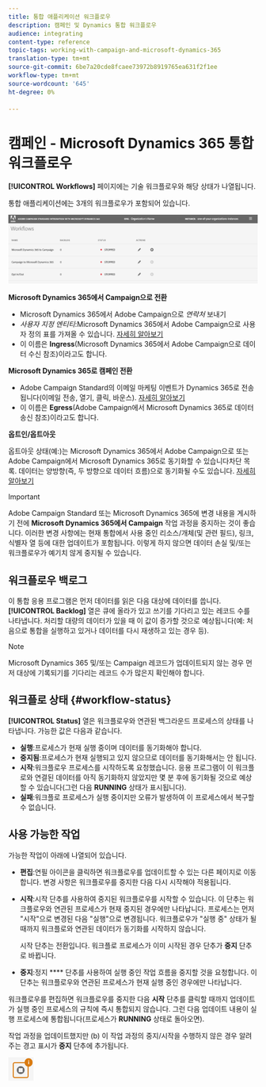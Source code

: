 ```yaml
---
title: 통합 애플리케이션 워크플로우
description: 캠페인 및 Dynamics 통합 워크플로우
audience: integrating
content-type: reference
topic-tags: working-with-campaign-and-microsoft-dynamics-365
translation-type: tm+mt
source-git-commit: 6be7a20cde8fcaee73972b8919765ea631f2f1ee
workflow-type: tm+mt
source-wordcount: '645'
ht-degree: 0%

---
```



# 캠페인 - Microsoft Dynamics 365 통합 워크플로우

**[!UICONTROL Workflows]** 페이지에는 기술 워크플로우와 해당 상태가 나열됩니다.

통합 애플리케이션에는 3개의 워크플로우가 포함되어 있습니다.

![](assets/d365-to-acs-ui-page-workflows.png)

**Microsoft Dynamics 365에서 Campaign으로 전환**
* Microsoft Dynamics 365에서 Adobe Campaign으로 *연락처* 보내기
* *사용자 지정 엔티티*:Microsoft Dynamics 365에서 Adobe Campaign으로 사용자 정의 표를 가져올 수 있습니다. [자세히 알아보기](../../integrating/using/d365-acs-using-the-integration.md#data-flows)
* 이 이름은 **Ingress**(Microsoft Dynamics 365에서 Adobe Campaign으로 데이터 수신 참조)이라고도 합니다.

**Microsoft Dynamics 365로 캠페인 전환**
* Adobe Campaign Standard의 이메일 마케팅 이벤트가 Dynamics 365로 전송됩니다(이메일 전송, 열기, 클릭, 바운스). [자세히 알아보기](../../integrating/using/d365-acs-using-the-integration.md#email-marketing-event-flow)
* 이 이름은 **Egress**(Adobe Campaign에서 Microsoft Dynamics 365로 데이터 송신 참조)이라고도 합니다.

**옵트인/옵트아웃**

옵트아웃 상태(예:)는 Microsoft Dynamics 365에서 Adobe Campaign으로 또는 Adobe Campaign에서 Microsoft Dynamics 365로 동기화할 수 있습니다차단 목록. 데이터는 양방향(즉, 두 방향으로 데이터 흐름)으로 동기화될 수도 있습니다. [자세히 알아보기](../../integrating/using/d365-acs-self-service-app-data-sync.md#opt-in-out-wf)

>[!IMPORTANT]
>
>Adobe Campaign Standard 또는 Microsoft Dynamics 365에 변경 내용을 게시하기 전에 **Microsoft Dynamics 365에서 Campaign** 작업 과정을 중지하는 것이 좋습니다. 이러한 변경 사항에는 현재 통합에서 사용 중인 리소스/개체(및 관련 필드), 링크, 식별자 열 등에 대한 업데이트가 포함됩니다. 이렇게 하지 않으면 데이터 손실 및/또는 워크플로우가 예기치 않게 중지될 수 있습니다.

## 워크플로우 백로그

이 통합 응용 프로그램은 먼저 데이터를 읽은 다음 대상에 데이터를 씁니다. **[!UICONTROL Backlog]** 열은 큐에 올라가 있고 쓰기를 기다리고 있는 레코드 수를 나타냅니다. 처리할 대량의 데이터가 있을 때 이 값이 증가할 것으로 예상됩니다(예: 처음으로 통합을 실행하고 있거나 데이터를 다시 재생하고 있는 경우 등).

>[!NOTE]
>Microsoft Dynamics 365 및/또는 Campaign 레코드가 업데이트되지 않는 경우 먼저 대상에 기록되기를 기다리는 레코드 수가 많은지 확인해야 합니다.


## 워크플로 상태 {#workflow-status}

**[!UICONTROL Status]** 열은 워크플로우와 연관된 백그라운드 프로세스의 상태를 나타냅니다. 가능한 값은 다음과 같습니다.

* **실행**:프로세스가 현재 실행 중이며 데이터를 동기화해야 합니다.
* **중지됨**:프로세스가 현재 실행되고 있지 않으므로 데이터를 동기화해서는 안 됩니다.
* **시작**:워크플로우 프로세스를 시작하도록 요청했습니다. 응용 프로그램이 이 워크플로와 연결된 데이터를 아직 동기화하지 않았지만 몇 분 후에 동기화될 것으로 예상할 수 있습니다(그런 다음 **RUNNING** 상태가 표시됩니다).
* **실패**:워크플로 프로세스가 실행 중이지만 오류가 발생하여 이 프로세스에서 복구할 수 없습니다.

## 사용 가능한 작업

가능한 작업이 아래에 나열되어 있습니다.

* **편집**:연필 아이콘을 클릭하면 워크플로우를 업데이트할 수 있는 다른 페이지로 이동합니다. 변경 사항은 워크플로우를 중지한 다음 다시 시작해야 적용됩니다.

* **시작**:시작 단추를 사용하여 중지된 워크플로우를 시작할 수 있습니다. 이 단추는 워크플로우와 연관된 프로세스가 현재 중지된 경우에만 나타납니다. 프로세스는 먼저 &quot;시작&quot;으로 변경된 다음 &quot;실행&quot;으로 변경됩니다. 워크플로우가 &quot;실행 중&quot; 상태가 될 때까지 워크플로와 연관된 데이터가 동기화를 시작하지 않습니다.

   시작 단추는 전환입니다. 워크플로 프로세스가 이미 시작된 경우 단추가 **중지** 단추로 바뀝니다.

* **중지**:정지  **** 단추를 사용하여 실행 중인 작업 흐름을 중지할 것을 요청합니다. 이 단추는 워크플로우와 연관된 프로세스가 현재 실행 중인 경우에만 나타납니다.

워크플로우를 편집하면 워크플로우를 중지한 다음 **시작** 단추를 클릭할 때까지 업데이트가 실행 중인 프로세스의 규칙에 즉시 통합되지 않습니다. 그런 다음 업데이트 내용이 실행 프로세스에 통합됩니다(프로세스가 **RUNNING** 상태로 돌아오면).

작업 과정을 업데이트했지만 (b) 이 작업 과정의 중지/시작을 수행하지 않은 경우 알려 주는 경고 표시가 **중지** 단추에 추가됩니다.

![](assets/d365-to-acs-icon-stop-with-changes.png)
